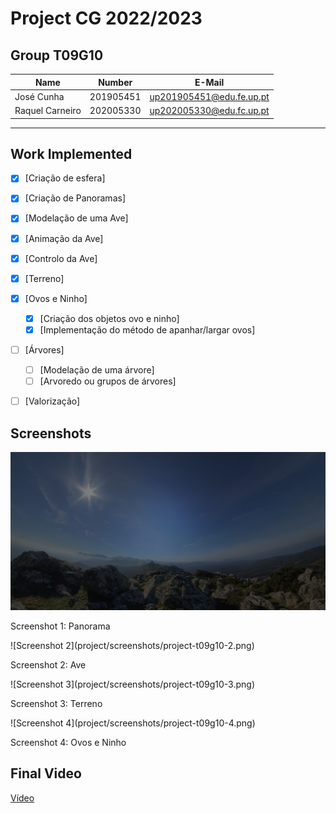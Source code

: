 # Project CG 2022/2023

## Group T09G10
| Name             | Number    | E-Mail             |
| ---------------- | --------- | ------------------ |
| José Cunha | 201905451 | up201905451@edu.fe.up.pt |
| Raquel Carneiro  | 202005330 | up202005330@edu.fc.up.pt |

----

## Work Implemented

  - [x] [Criação de esfera]
  - [x] [Criação de Panoramas]
  - [x] [Modelação de uma Ave]
  - [x] [Animação da Ave]
  - [x] [Controlo da Ave]
  - [x] [Terreno]
  - [x] [Ovos e Ninho]
    - [x] [Criação dos objetos ovo e ninho]
    - [x] [Implementação do método de apanhar/largar ovos]
  - [ ] [Árvores]
    - [ ] [Modelação de uma árvore]
    - [ ] [Arvoredo ou grupos de árvores]
  - [ ] [Valorização]


## Screenshots

![Screenshot 1](project/screenshots/project-t09g10-1.png)
<p>Screenshot 1: Panorama</p>
![Screenshot 2](project/screenshots/project-t09g10-2.png)
<p>Screenshot 2: Ave</p>
![Screenshot 3](project/screenshots/project-t09g10-3.png)
<p>Screenshot 3: Terreno</p>
![Screenshot 4](project/screenshots/project-t09g10-4.png)
<p>Screenshot 4: Ovos e Ninho</p>

## Final Video

[Vídeo](/project-t09g10.mp4)
